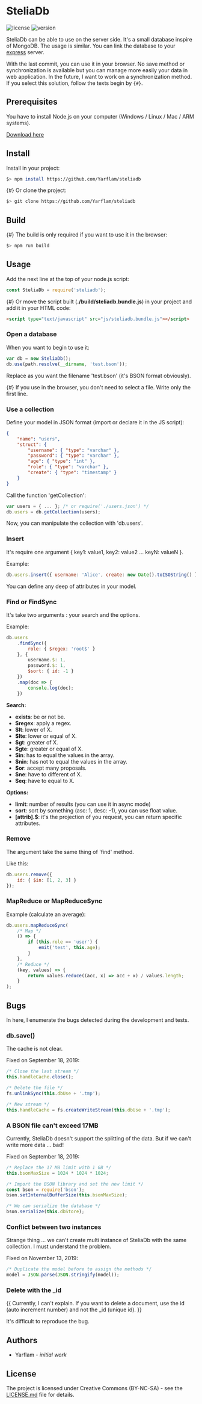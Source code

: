 # SteliaDb

![license](https://img.shields.io/badge/license-CC_BY--NC--SA-green.svg)
![version](https://img.shields.io/badge/app-v1.0.0_not_published-blue.svg)

SteliaDb can be able to use on the server side. It's a small database inspire of MongoDB. The usage is similar. You can link the database to your [express](https://github.com/expressjs/express) server.

With the last commit, you can use it in your browser. No save method or synchronization is available but you can manage more easily your data in web application. In the future, I want to work on a synchronization method. If you select this solution, follow the texts begin by `{#}`.

## Prerequisites

You have to install Node.js on your computer (Windows / Linux / Mac / ARM systems).

[Download here](https://nodejs.org/en/download/)

## Install

Install in your project:

```bash
$> npm install https://github.com/Yarflam/steliadb
```

{#} Or clone the project:

```bash
$> git clone https://github.com/Yarflam/steliadb
```

## Build

{#} The build is only required if you want to use it in the browser:

```bash
$> npm run build
```

## Usage

Add the next line at the top of your node.js script:

```js
const SteliaDb = require('steliadb');
```

{#} Or move the script built (**./build/steliadb.bundle.js**) in your project and add it in your HTML code:

```html
<script type="text/javascript" src="js/steliadb.bundle.js"></script>
```

### Open a database

When you want to begin to use it:

```js
var db = new SteliaDb();
db.use(path.resolve(__dirname, 'test.bson'));
```

Replace as you want the filename 'test.bson' (it's BSON format obviously).

{#} If you use in the browser, you don't need to select a file. Write only the first line.

### Use a collection

Define your model in JSON format (import or declare it in the JS script):

```json
{
    "name": "users",
    "struct": {
        "username": { "type": "varchar" },
        "password": { "type": "varchar" },
        "age": { "type": "int" },
        "role": { "type": "varchar" },
        "create": { "type": "timestamp" }
    }
}
```

Call the function 'getCollection':

```js
var users = { ... }; /* or require('./users.json') */
db.users = db.getCollection(users);
```

Now, you can manipulate the collection with 'db.users'.

### Insert

It's require one argument { key1: value1, key2: value2 ... keyN: valueN }.

Example:

```js
db.users.insert({ username: 'Alice', create: new Date().toISOString() });
```

You can define any deep of attributes in your model.

### Find or FindSync

It's take two arguments : your search and the options.

Example:

```js
db.users
    .findSync({
        role: { $regex: 'root$' }
    }, {
        username.$: 1,
        password.$: 1,
        $sort: { id: -1 }
    })
    .map(doc => {
        console.log(doc);
    })
```

**Search:**

-   **exists**: be or not be.
-   **\$regex**: apply a regex.
-   **\$lt**: lower of X.
-   **\$lte**: lower or equal of X.
-   **\$gt**: greater of X.
-   **\$gte**: greater or equal of X.
-   **\$in**: has to equal the values in the array.
-   **\$nin**: has not to equal the values in the array.
-   **\$or**: accept many proposals.
-   **\$ne**: have to different of X.
-   **\$eq**: have to equal to X.

**Options:**

-   **limit**: number of results (you can use it in async mode)
-   **sort**: sort by something (asc: 1, desc: -1), you can use float value.
-   **[attrib].\$**: it's the projection of you request, you can return specific attributes.

### Remove

The argument take the same thing of 'find' method.

Like this:

```js
db.users.remove({
    id: { $in: [1, 2, 3] }
});
```

### MapReduce or MapReduceSync

Example (calculate an average):

```js
db.users.mapReduceSync(
    /* Map */
    () => {
        if (this.role == 'user') {
            emit('test', this.age);
        }
    },
    /* Reduce */
    (key, values) => {
        return values.reduce((acc, x) => acc + x) / values.length;
    }
);
```

## Bugs

In here, I enumerate the bugs detected during the development and tests.

### db.save()

The cache is not clear.

Fixed on September 18, 2019:

```js
/* Close the last stream */
this.handleCache.close();

/* Delete the file */
fs.unlinkSync(this.dbUse + '.tmp');

/* New stream */
this.handleCache = fs.createWriteStream(this.dbUse + '.tmp');
```

### A BSON file can't exceed 17MB

Currently, SteliaDb doesn't support the splitting of the data. But if we can't write more data ... bad!

Fixed on September 18, 2019:

```js
/* Replace the 17 MB limit with 1 GB */
this.bsonMaxSize = 1024 * 1024 * 1024;

/* Import the BSON library and set the new limit */
const bson = require('bson');
bson.setInternalBufferSize(this.bsonMaxSize);

/* We can serialize the database */
bson.serialize(this.dbStore);
```

### Conflict between two instances

Strange thing ... we can't create multi instance of SteliaDb with the same collection. I must understand the problem.

Fixed on November 13, 2019:

```js
/* Duplicate the model before to assign the methods */
model = JSON.parse(JSON.stringify(model));
```

### Delete with the \_id

{{
Currently, I can't explain. If you want to delete a document, use the id (auto increment number) and not the \_id (unique id).
}}

It's difficult to reproduce the bug.

## Authors

-   Yarflam - _initial work_

## License

The project is licensed under Creative Commons (BY-NC-SA) - see the [LICENSE.md](LICENSE.md) file for details.
